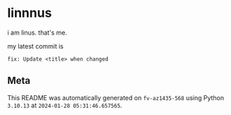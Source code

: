 # linnnus

i am linus. that's me.

my latest commit is

```
fix: Update <title> when changed
```

## Meta

This README was automatically generated on `fv-az1435-568` using Python
`3.10.13` at `2024-01-28 05:31:46.657565`.
